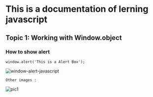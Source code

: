 
# This is a documentation of lerning javascript
## Topic 1: Working with Window.object
### How to show alert

```
window.alert('This is a Alert Box');
```
![window-alert-javascript](https://user-images.githubusercontent.com/95132352/143727915-ad5c0cc9-ec8d-490a-8672-07c8149da8b9.png)

```
Other images :
```
![pic1](https://user-images.githubusercontent.com/95132352/143728820-d2b2944e-63d3-4ce3-894b-1d52d1724547.jpeg)
